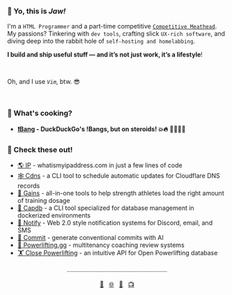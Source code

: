 ### 👊 Yo, this is *Jaw!*

I'm a `HTML Programmer` and a part-time competitive [`Competitive Meathead`](https://videos.jaw.dev). My passions? Tinkering with `dev tools`, crafting slick `UX-rich software`, and diving deep into the rabbit hole of `self-hosting and homelabbing`.


**I build and ship useful stuff — and it’s not just work, it’s a lifestyle**!

<br/>

Oh, and I use *`Vim`*, btw. 😎

<br/>

### 🍳 What's cooking?
- **[❗️Bang](https://bang.jaw.dev/) - DuckDuckGo's !Bangs, but on steroids! 💥🔥** 🔫💥💀🎤


### 🚀 Check these out!
- [🌎 IP](https://ip.jaw.dev/) - whatismyipaddress.com in just a few lines of code
- [🕸️ Cdns](https://www.npmjs.com/package/@wajeht/cdns) - a CLI tool to schedule automatic updates for Cloudflare DNS records
- [💪 Gains](https://gains.jaw.dev/) - all-in-one tools to help strength athletes load the right amount of training dosage
- [💾 Capdb](https://www.npmjs.com/package/@wajeht/capdb) - a CLI tool specialized for database management in dockerized environments
- [🔔 Notify](https://notify.jaw.dev/) - Web 2.0 style notification systems for Discord, email, and SMS
- [🤖 Commit](https://commit.jaw.dev/) - generate conventional commits with AI
- [💪 Powerlifting.gg](https://powerlifting.gg/) - multitenancy coaching review systems
- [🏋️ Close Powerlifting](https://close-powerlifting.jaw.dev/) - an intuitive API for Open Powerlifting database

<div align="center">
  <span style="color:grey">____________________________________</span>
  <br>
  <br>
  <a href="mailto:github@jaw.dev">💌</a>&nbsp;&nbsp;
  <a href="https://jaw.dev/">🌐</a>&nbsp;&nbsp;
  <a href="https://dogs.jaw.dev/">🐶</a>&nbsp;&nbsp;
  <a href="https://videos.jaw.dev/">📺</a>
</div>
